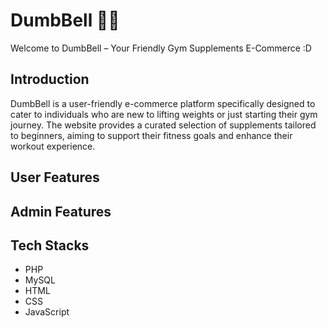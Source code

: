 # DumbBell 🏋️‍♂️

Welcome to DumbBell – Your Friendly Gym Supplements E-Commerce :D


## Introduction

DumbBell is a user-friendly e-commerce platform specifically designed to cater to individuals who are new to lifting weights or just starting their gym journey. The website provides a curated selection of supplements tailored to beginners, aiming to support their fitness goals and enhance their workout experience.

## User Features

## Admin Features

## Tech Stacks

- PHP
- MySQL
- HTML
- CSS
- JavaScript
